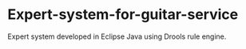 # Expert-system-for-guitar-service

Expert system developed in Eclipse Java using Drools rule engine.
